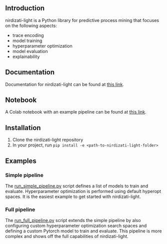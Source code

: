 ## Introduction

nirdizati-light is a Python library for predictive process mining that focuses on the following aspects:

- trace encoding
- model training
- hyperparameter optimization
- model evaluation
- explainability

## Documentation

Documentation for nirdizati-light can be found at [this link](https://rgraziosi-fbk.github.io/nirdizati-light/nirdizati_light.html).

## Notebook

A Colab notebook with an example pipeline can be found at [this link](https://colab.research.google.com/drive/1_4b7PaNcp9YGhIVxa-TPIqI4qn6-AAAT?usp=sharing).

## Installation

1. Clone the nirdizati-light repository
2. In your project, run `pip install -e <path-to-nirdizati-light-folder>`

## Examples

### Simple pipeline

The [run_simple_pipeline.py](https://github.com/rgraziosi-fbk/nirdizati-light/blob/main/run_simple_pipeline.py) script defines a list of models to train and evaluate. Hyperparameter optimization is performed using default hyperopt spaces. It is the easiest example to get started with nirdizati-light.

### Full pipeline

The [run_full_pipeline.py](https://github.com/rgraziosi-fbk/nirdizati-light/blob/main/run_full_pipeline.py) script extends the simple pipeline by also configuring custom hyperparameter optimization search spaces and defining a custom Pytorch model to train and evaluate. This pipeline is more complex and shows off the full capabilities of nirdizati-light.